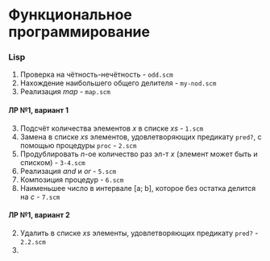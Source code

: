 # Функциональное программирование
### Lisp
1. Проверка на чётность-нечётность - `odd.scm`        
2. Нахождение наибольшего общего делителя - `my-nod.scm`      
3. Реализация *map* - `map.scm`

#### ЛР №1, вариант 1
3. Подсчёт количествa элементов *x* в списке *xs* - `1.scm`      
4. Замена в списке *xs* элементов, удовлетворяющих предикату `pred?`, с помощью процедуры `proc` - `2.scm`      
5. Продублировать *n*-ое количество раз эл-т *x* (элемент может быть и списком) - `3-4.scm`       
6. Реализация *and* и *or* - `5.scm`         
7. Композиция процедур - `6.scm`        
8. Наименьшее число в интервале [a; b], которое без остатка делится на *c* - `7.scm`     

#### ЛР №1, вариант 2
2. Удалить в списке *xs* элементы, удовлетворяющих предикату `pred?` - `2.2.scm`             
3.

